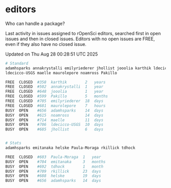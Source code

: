 # editors

Who can handle a package?

Last activity in issues assigned to rOpenSci editors, searched first in open
issues and then in closed issues. Editors with no open issues are FREE, even if
they also have no closed issue.


Updated on Thu Aug 28 00:28:51 UTC 2025

```bash
# Standard
adamhsparks annakrystalli emilyriederer jhollist jooolia karthik ldecicco
ldecicco-USGS maelle maurolepore noamross Pakillo

FREE  CLOSED  #358  karthik        2   years
FREE  CLOSED  #502  annakrystalli  1   year
FREE  CLOSED  #648  jooolia        1   year
FREE  CLOSED  #599  Pakillo        5   months
FREE  CLOSED  #705  emilyriederer  18  days
FREE  CLOSED  #681  maurolepore    7   hours
BUSY  OPEN    #656  adamhsparks    14  days
BUSY  OPEN    #615  noamross       14  days
BUSY  OPEN    #714  maelle         11  days
BUSY  OPEN    #706  ldecicco-USGS  10  days
BUSY  OPEN    #685  jhollist       6   days


# Stats
adamhsparks emitanaka helske Paula-Moraga rkillick tdhock

FREE  CLOSED  #603  Paula-Moraga  1   year
BUSY  OPEN    #704  emitanaka     3   months
BUSY  OPEN    #692  tdhock        1   month
BUSY  OPEN    #709  rkillick      23  days
BUSY  OPEN    #688  helske        19  days
BUSY  OPEN    #656  adamhsparks   14  days
```
